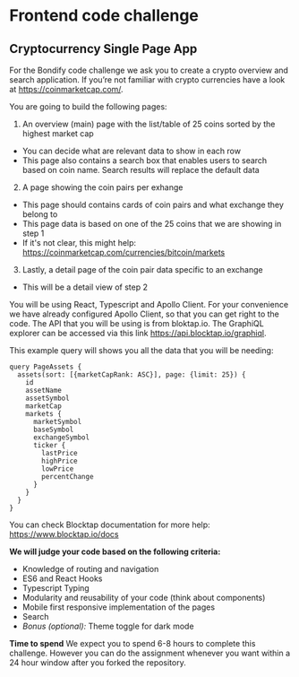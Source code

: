 # Frontend code challenge

## Cryptocurrency Single Page App

For the Bondify code challenge we ask you to create a crypto overview and search application. If you’re not familiar with crypto currencies have a look at https://coinmarketcap.com/.

You are going to build the following pages:

1. An overview (main) page with the list/table of 25 coins sorted by the highest market cap
  - You can decide what are relevant data to show in each row
  - This page also contains a search box that enables users to search based on coin name. Search results will replace the default data
  
2. A page showing the coin pairs per exhange
  - This page should contains cards of coin pairs and what exchange they belong to
  - This page data is based on one of the 25 coins that we are showing in step 1
  - If it's not clear, this might help: https://coinmarketcap.com/currencies/bitcoin/markets

3. Lastly, a detail page of the coin pair data specific to an exchange
  - This will be a detail view of step 2
 
You will be using React, Typescript and Apollo Client. For your convenience we have already configured Apollo Client, so that you can get right to the code. The API that you will be using is from bloktap.io. The GraphiQL explorer can be accessed via this link https://api.blocktap.io/graphiql.

This example query will shows you all the data that you will be needing:

```
query PageAssets {
  assets(sort: [{marketCapRank: ASC}], page: {limit: 25}) {
    id
    assetName
    assetSymbol
    marketCap
    markets {
      marketSymbol
      baseSymbol
      exchangeSymbol
      ticker {
        lastPrice
        highPrice
        lowPrice
        percentChange
      }
    }
  }
}
```
You can check Blocktap documentation for more help: https://www.blocktap.io/docs 

**We will judge your code based on the following criteria:**

- Knowledge of routing and navigation
- ES6 and React Hooks
- Typescript Typing
- Modularity and reusability of your code (think about components)
- Mobile first responsive implementation of the pages
- Search
- *Bonus (optional):* Theme toggle for dark mode

**Time to spend**
We expect you to spend 6-8 hours to complete this challenge. However you can do the assignment whenever you want within a 24 hour window after you forked the repository. 
